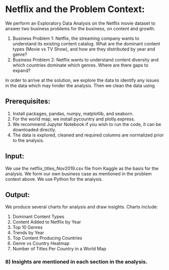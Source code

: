 # Netflix and the Problem Context:
We perform an Exploratory Data Analysis on the Netflix movie dataset to answer two business problems for the business, on content and growth.
1) Business Problem 1: Netflix, the streaming company wants to understand its existing content catalog. What are the dominant content types (Movie vs TV Show), and how are they distributed by year and genre?
2) Business Problem 2: Netflix wants to understand content diversity and which countries dominate which genres. Where are there gaps to expand?

In order to arrive at the solution, we explore the data to identify any issues in the data which may hinder the analysis. 
Then we clean the data using 

## Prerequisites:
1) Install packages, pandas, numpy, matplotlib, and seaborn.
2) For the world map, we install pycountry and plotly.express.
3) We recommend Jupyter Notebook if you wish to run the code, it can be downloaded directly.
4) The data is explored, cleaned and required columns are normalized prior to the analysis.

## Input:
We use the netflix_titles_Nov2019.csv file from Kaggle as the basis for the analysis.
We form our own business case as mentioned in the problem context above.
We use Python for the analysis.

## Output: 
We produce several charts for analysis and draw insights.
Charts include: 
1) Dominant Content Types
2) Content Added to Netflix by Year
3) Top 10 Genres
4) Trends by Year
5) Top Content Producing Countries
6) Genre vs Country Heatmap
7) Number of Titles Per Country in a World Map

### 8) Insights are mentioned in each section in the analysis. 
